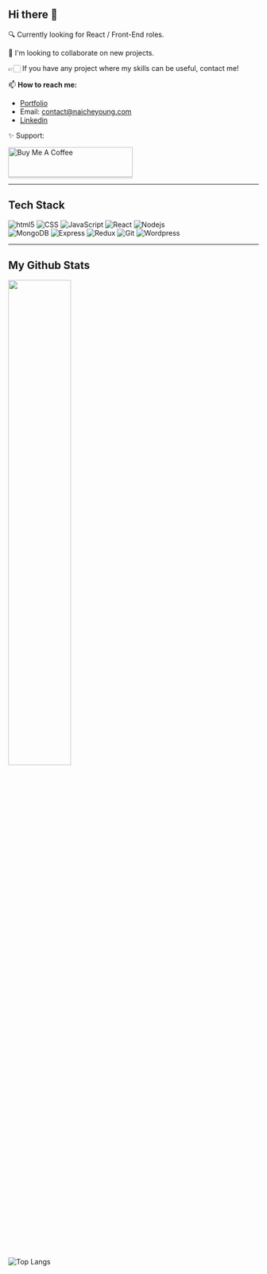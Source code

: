 ## Hi there 👋

🔍 Currently looking for React / Front-End roles.

👯 I'm looking to collaborate on new projects.

👉🏻 If you have any project where my skills can be useful, contact me!

📫 **How to reach me:**
- [Portfolio](https://naicheyoung.com)
- Email: <contact@naicheyoung.com>
- [Linkedin](https://www.linkedin.com/in/naicheyoung/)

✨ Support:

<a href="https://www.buymeacoffee.com/naiyoung" target="_blank"><img src="https://www.buymeacoffee.com/assets/img/custom_images/orange_img.png" alt="Buy Me A Coffee" style="height: 60px !important;width: 250px !important;box-shadow: 0px 3px 2px 0px rgba(190, 190, 190, 0.5) !important;-webkit-box-shadow: 0px 3px 2px 0px rgba(190, 190, 190, 0.5) !important;" ></a>

***

## Tech Stack

<div>
 <img alt="html5" src="https://img.shields.io/badge/-HTML5-E34F26?style=flat-square&logo=html5&logoColor=white" />
 <img alt="CSS" src="https://img.shields.io/badge/CSS%20-%231572B6.svg?style=flat-square&logo=css3&logoColor=white" />
 <img alt="JavaScript" src="https://img.shields.io/badge/JavaScript%20-%23F7DF1E.svg?style=flat-square&logo=javascript&logoColor=black" />
 <img alt="React" src="https://img.shields.io/badge/-React-45b8d8?style=flat-square&logo=react&logoColor=white" />
 <img alt="Nodejs" src="https://img.shields.io/badge/-Nodejs-43853d?style=flat-square&logo=Node.js&logoColor=white" />
</div>

<div>
 <img alt="MongoDB" src="https://img.shields.io/badge/-MongoDB-grey?style=flat-square&logo=mongodb" />
 <img alt="Express" src="https://img.shields.io/badge/-Express-white?style=flat-square&logo=express&logoColor=black" />
 <img alt="Redux" src="https://img.shields.io/badge/-Redux-764ABC?style=flat-square&logo=redux&logoColor=white" />
 <img alt="Git" src="https://img.shields.io/badge/-Git-F05032?style=flat-square&logo=git&logoColor=white" />
  <img alt="Wordpress" src="https://img.shields.io/badge/-Wordpress-46a2f1?style=flat-square&logo=wordpress&logoColor=white" /> 
</div>

***

## My Github Stats

<img src="https://github-readme-streak-stats.herokuapp.com/?user=nai-young&theme=dark" width="50%">

![Top Langs](https://github-readme-stats.vercel.app/api/top-langs/?username=nai-young&layout=compact)
